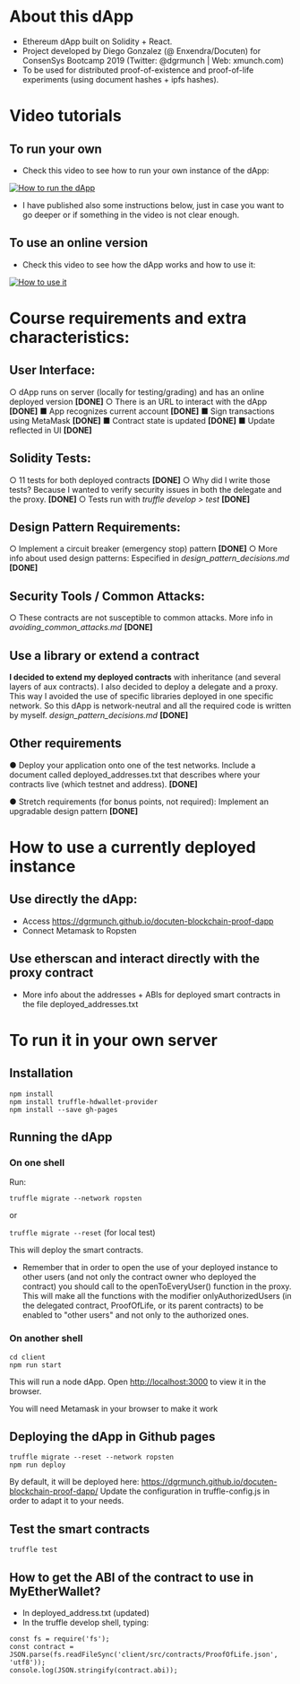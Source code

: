 # About this dApp

* Ethereum dApp built on Solidity + React.
* Project developed by Diego Gonzalez (@ Enxendra/Docuten) for ConsenSys Bootcamp 2019 (Twitter: @dgrmunch | Web: xmunch.com)
* To be used for distributed proof-of-existence and proof-of-life experiments (using document hashes + ipfs hashes).


# Video tutorials 

## To run your own

* Check this video to see how to run your own instance of the dApp:

[![How to run the dApp](http://img.youtube.com/vi/U5QU9qvx7fA/0.jpg)](https://www.youtube.com/watch?v=U5QU9qvx7fA "How to run the dApp")

* I have published also some instructions below, just in case you want to go deeper or if something in the video is not clear enough.

## To use an online version

* Check this video to see how the dApp works and how to use it:

[![How to use it](http://img.youtube.com/vi/p14buBTG1kY/0.jpg)](https://www.youtube.com/watch?v=p14buBTG1kY "How to use it")


# Course requirements and extra characteristics:


## User Interface:

○      dApp runs on server (locally for testing/grading) and has an online deployed version **[DONE]**
○      There is an URL to interact with the dApp  **[DONE]**
  ■      App recognizes current account  **[DONE]**
  ■      Sign transactions using MetaMask **[DONE]**
  ■      Contract state is updated  **[DONE]**
  ■      Update reflected in UI  **[DONE]**

## Solidity Tests:

○       11 tests for both deployed contracts  **[DONE]**
○       Why did I write those tests? Because I wanted to verify security issues in both the delegate and the proxy.  **[DONE]**
○  Tests run with *truffle develop > test*  **[DONE]**

##  Design Pattern Requirements:

○      Implement a circuit breaker (emergency stop) pattern  **[DONE]**
○      More info about used design patterns: Especified in *design_pattern_decisions.md*  **[DONE]**

## Security Tools / Common Attacks:

○      These contracts are not susceptible to common attacks. More info in *avoiding_common_attacks.md*  **[DONE]**


##   Use a library or extend a contract

**I decided to extend my deployed contracts** with inheritance (and several layers of aux contracts). I also decided to deploy a delegate and a proxy. This way I avoided the use of specific libraries deployed in one specific network. So this dApp is network-neutral and all the required code is written by myself.  *design_pattern_decisions.md*  **[DONE]**

  
##  Other requirements

●      Deploy your application onto one of the test networks. Include a document called deployed_addresses.txt that describes where your contracts live (which testnet and address).  **[DONE]**

●      Stretch requirements (for bonus points, not required): Implement an upgradable design pattern  **[DONE]**


# How to use a currently deployed instance

## Use directly the dApp:
* Access https://dgrmunch.github.io/docuten-blockchain-proof-dapp
* Connect Metamask to Ropsten

## Use etherscan and interact directly with the proxy contract
* More info about the addresses + ABIs for deployed smart contracts in the file deployed_addresses.txt

# To run it in your own server

## Installation

```
npm install
npm install truffle-hdwallet-provider
npm install --save gh-pages

```

## Running the dApp

### On one shell

Run:

`truffle migrate --network ropsten`

or

`truffle migrate --reset` (for local test)


This will deploy the smart contracts.

* Remember that in order to open the use of your deployed instance to other users (and not only the contract owner who deployed the contract) you should call to the openToEveryUser() function in the proxy. This will make all the functions with the modifier onlyAuthorizedUsers (in the delegated contract, ProofOfLife, or its parent contracts) to be enabled to "other users" and not only to the authorized ones.

### On another shell


```
cd client
npm run start

```
This will run a node dApp. Open [http://localhost:3000](http://localhost:3000) to view it in the browser.

You will need Metamask in your browser to make it work<br>


## Deploying the dApp in Github pages

```
truffle migrate --reset --network ropsten
npm run deploy

```

By default, it will be deployed here: https://dgrmunch.github.io/docuten-blockchain-proof-dapp/
Update the configuration in truffle-config.js in order to adapt it to your needs.

## Test the smart contracts

`truffle test`

## How to get the ABI of the contract to use in MyEtherWallet?

* In deployed_address.txt (updated)
* In the truffle develop shell, typing:

```
const fs = require('fs');
const contract = JSON.parse(fs.readFileSync('client/src/contracts/ProofOfLife.json', 'utf8'));
console.log(JSON.stringify(contract.abi));

```
